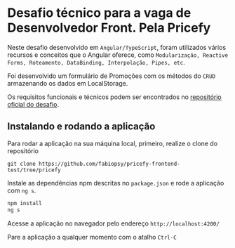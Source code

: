 # Desafio técnico para a vaga de Desenvolvedor Front. Pela Pricefy

Neste desafio desenvolvido em `Angular/TypeScript`, foram utilizados vários recursos e conceitos que o Angular oferece, como `Modularização, Reactive Forms, Roteamento, DataBinding, Interpolação, Pipes, etc`.

Foi desenvolvido um formulário de Promoções com os métodos do `CRUD` armazenando os dados em LocalStorage.

Os requisitos funcionais e técnicos podem ser encontrados no [repositório oficial do desafio](https://github.com/pricefyteam/pricefy-frontend-test/blob/main/WHAT.md).

## Instalando e rodando a aplicação

Para rodar a aplicação na sua máquina local, primeiro, realize o clone do repositório
```
git clone https://github.com/fabiopsy/pricefy-frontend-test/tree/pricefy
```
Instale as dependências npm descritas no `package.json` e rode a aplicação com `ng s`.
```bash
npm install
ng s
```
Acesse a aplicação no navegador pelo endereço `http://localhost:4200/`

Pare a aplicação a qualquer momento com o atalho `Ctrl-C`
